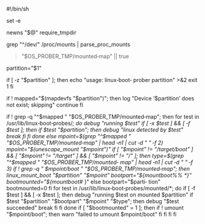 #!/bin/sh

set ‐e

newns "$@" require_tmpdir

grep      "^/dev/"      /proc/mounts      |     parse_proc_mounts
>"$OS_PROBER_TMP/mounted‐map" || true

partition="$1"

if [ ‐z "$partition" ];  then          echo  "usage:  linux‐boot‐
prober partition" >&2         exit 1 fi

if  ! mapped="$(mapdevfs "$partition")"; then         log "Device
’$partition’ does not exist; skipping"         continue fi

if !  grep  ‐q  "^$mapped  "  "$OS_PROBER_TMP/mounted‐map";  then
        for     test    in    /usr/lib/linux‐boot‐probes/*;    do
                debug "running  $test"                  if  [  ‐x
$test  ]  &&  [ ‐f $test ]; then                         if $test
"$partition"; then                                  debug  "linux
detected    by    $test"                                    break
                        fi                 fi          done  else
        mpoint=$(grep  "^$mapped " "$OS_PROBER_TMP/mounted‐map" |
head ‐n1 | cut ‐d  "  "  ‐f  2)          mpoint="$(unescape_mount
"$mpoint")"          if  [  "$mpoint"  !=  "/target/boot"  ] && [
"$mpoint"  !=  "/target"  ]  &&  [  "$mpoint"  !=  "/"  ];   then
                type=$(grep  "^$mapped " "$OS_PROBER_TMP/mounted‐
map" | head ‐n1 | cut ‐d " " ‐f 3)                 if ! grep ‐q "
$mpoint/boot       "      "$OS_PROBER_TMP/mounted‐map";      then
                        linux_mount_boot  "$partition"  "$mpoint"
                        bootpart="${mountboot%%               *}"
                        bootmounted="${mountboot#*             }"
                else                            bootpart="$parti‐
tion"                          bootmounted=0                   fi
                for test in /usr/lib/linux‐boot‐probes/mounted/*;
do                         if [ ‐f $test ] && [ ‐x $test ];  then
                                debug  "running  $test on mounted
$partition"                                 if $test "$partition"
"$bootpart"           "$mpoint"           "$type";           then
                                        debug  "$test  succeeded"
                                        break
                                fi                             fi
                done                  if  [ "$bootmounted" = 1 ];
then                         if  !  umount  "$mpoint/boot";  then
                                warn     "failed     to    umount
$mpoint/boot"                            fi                    fi
        fi fi

